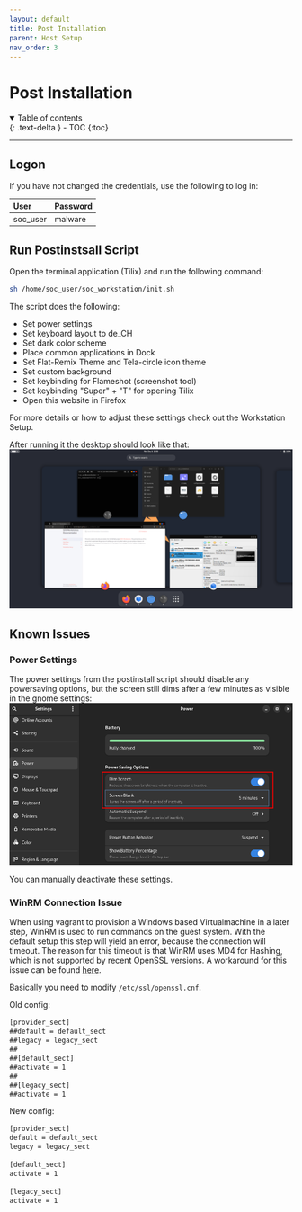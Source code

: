 ```yaml
---
layout: default
title: Post Installation
parent: Host Setup
nav_order: 3
---
```


# Post Installation

<details open markdown="block">
  <summary>
    Table of contents
  </summary>
  {: .text-delta }
- TOC
{:toc}
</details>

---

## Logon

If you have not changed the credentials, use the following to log in:

| User | Password |
|:-----|:-----|
| soc_user | malware |

## Run Postinstsall Script

Open the terminal application (Tilix) and run the following command:

``` bash
sh /home/soc_user/soc_workstation/init.sh
```

The script does the following:

* Set power settings
* Set keyboard layout to de_CH
* Set dark color scheme
* Place common applications in Dock
* Set Flat-Remix Theme and Tela-circle icon theme
* Set custom background
* Set keybinding for Flameshot (screenshot tool)
* Set keybinding "Super" + "T" for opening Tilix
* Open this website in Firefox

For more details or how to adjust these settings check out the Workstation Setup.

After running it the desktop should look like that:
![Desktop Overview](../../assets/images/desktop.png)

## Known Issues

### Power Settings

The power settings from the postinstall script should disable any powersaving options, but the screen still dims after a few minutes as visible in the gnome settings:
![Power Settings](../../assets/images/powersettings.png)

You can manually deactivate these settings.

### WinRM Connection Issue

When using vagrant to provision a Windows based Virtualmachine in a later step, WinRM is used to run commands on the guest system.
With the default setup this step will yield an error, because the connection will timeout.
The reason for this timeout is that WinRM uses MD4 for Hashing, which is not supported by recent OpenSSL versions.
A workaround for this issue can be found [here](https://github.com/hashicorp/vagrant/issues/13076#issuecomment-1439388860).

Basically you need to modify `/etc/ssl/openssl.cnf`.

Old config:

```
[provider_sect]
##default = default_sect
##legacy = legacy_sect
##
##[default_sect]
##activate = 1
##
##[legacy_sect]
##activate = 1
```

New config:

```
[provider_sect]
default = default_sect
legacy = legacy_sect

[default_sect]
activate = 1

[legacy_sect]
activate = 1
```
